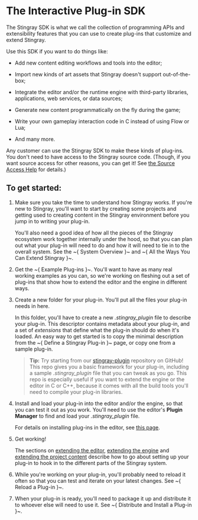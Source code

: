 # The Interactive Plug-in SDK

The Stingray SDK is what we call the collection of programming APIs and extensibility features that you can use to create plug-ins that customize and extend Stingray.

Use this SDK if you want to do things like:

-	Add new content editing workflows and tools into the editor;

-	Import new kinds of art assets that Stingray doesn't support out-of-the-box;

-	Integrate the editor and/or the runtime engine with third-party libraries, applications, web services, or data sources;

-	Generate new content programmatically on the fly during the game;

-	Write your own gameplay interaction code in C instead of using Flow or Lua;

-	And many more.

Any customer can use the Stingray SDK to make these kinds of plug-ins. You don't need to have access to the Stingray source code. (Though, if you want source access for other reasons, you can get it! See [the Source Access Help](http://www.autodesk.com/stingray-help?contextId=DEVELOPER_HOME) for details.)

## To get started:

1.	Make sure you take the time to understand how Stingray works. If you're new to Stingray, you'll want to start by creating some projects and getting used to creating content in the Stingray environment before you jump in to writing your plug-in.

	You'll also need a good idea of how all the pieces of the Stingray ecosystem work together internally under the hood, so that you can plan out what your plug-in will need to do and how it will need to tie in to the overall system. See the ~{ System Overview }~ and ~{ All the Ways You Can Extend Stingray }~.

2.	Get the ~{ Example Plug-ins }~. You'll want to have as many real working examples as you can, so we're working on fleshing out a set of plug-ins that show how to extend the editor and the engine in different ways.

3.	Create a new folder for your plug-in. You'll put all the files your plug-in needs in here.

	In this folder, you'll have to create a new *.stingray_plugin* file to describe your plug-in. This descriptor contains metadata about your plug-in, and a set of *extensions* that define what the plug-in should do when it's loaded. An easy way to get started is to copy the minimal description from the ~{ Define a Stingray Plug-in }~ page, or copy one from a sample plug-in.

	>	**Tip:** Try starting from our [stingray-plugin](https://github.com/AutodeskGames/stingray-plugin) repository on GitHub! This repo gives you a basic framework for your plug-in, including a sample *.stingray_plugin* file that you can tweak as you go. This repo is especially useful if you want to extend the engine or the editor in C or C++, because it comes with all the build tools you'll need to compile your plug-in libraries.

3.	Install and load your plug-in into the editor and/or the engine, so that you can test it out as you work. You'll need to use the editor's **Plugin Manager** to find and load your *.stingray_plugin* file.

	For details on installing plug-ins in the editor, see [this page](http://www.autodesk.com/stingray-help?contextId=install_plugins).

4.	Get working!

	The sections on [extending the editor](./extend_editor.html), [extending the engine](./extend_engine.html) and [extending the project content](./extend_content.html) describe how to go about setting up your plug-in to hook in to the different parts of the Stingray system.

5.	While you're working on your plug-in, you'll probably need to reload it often so that you can test and iterate on your latest changes. See ~{ Reload a Plug-in }~.

6.	When your plug-in is ready, you'll need to package it up and distribute it to whoever else will need to use it. See ~{ Distribute and Install a Plug-in }~.
